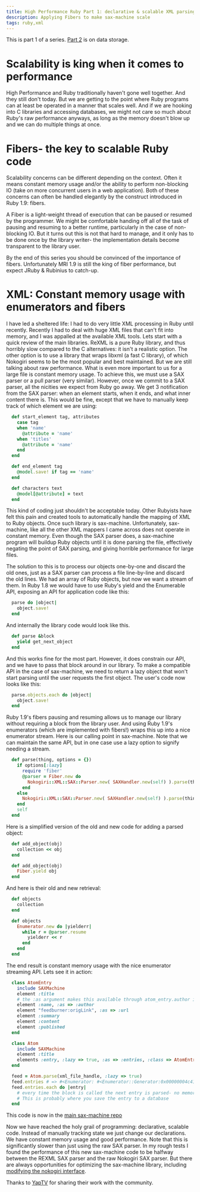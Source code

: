 ```yaml
---
title: High Performance Ruby Part 1: declarative & scalable XML parsing
description: Applying Fibers to make sax-machine scale
tags: ruby,xml
---
```


This is part 1 of a series. [Part 2](/posts/2011-06-08-high-performance-rb-part2) is on data storage.

# Scalability is king when it comes to performance

High Performance and Ruby traditionally haven't gone well together. And they still don't today. But we are getting to the point where Ruby programs can at least be operated in a manner that scales well. And if we are hooking into C libraries and accessing databases, we might not care so much about Ruby's raw performance anyways, as long as the memory doesn't blow up and we can do multiple things at once.


# Fibers- the key to scalable Ruby code

Scalability concerns can be different depending on the context. Often it means constant memory usage and/or the ability to perform non-blocking IO (take on more concurrent users in a web application). Both of these concerns can often be handled elegantly by the construct introduced in Ruby 1.9: fibers.

A Fiber is a light-weight thread of execution that can be paused or resumed by the programmer. We might be comfortable handing off all of the task of pausing and resuming to a better runtime, particularly in the case of non-blocking IO. But it turns out this is not that hard to manage, and it only has to be done once by the library writer- the implementation details become transparent to the library user.

By the end of this series you should be convinced of the importance of fibers. Unfortunately MRI 1.9 is still the king of fiber performance, but expect JRuby & Rubinius to catch-up.

# XML: Constant memory usage with enumerators and fibers

I have led a sheltered life: I had to do very little XML processing in Ruby until recently. Recently I had to deal with huge XML files that can't fit into memory, and I was appalled at the available XML tools. Lets start with a quick review of the main libraries. ReXML is a pure Ruby library, and thus horribly slow compared to the C alternatives: it isn't a realistic option. The other option is to use a library that wraps libxml (a fast C library), of which Nokogiri seems to be the most popular and best maintained. But we are still talking about raw performance. What is even more important to us for a large file is constant memory usage. To achieve this, we must use a SAX parser or a pull parser (very similar). However, once we commit to a SAX parser, all the nicities we expect from Ruby go away. We get 3 notification from the SAX parser: when an element starts, when it ends, and what inner content there is. This would be fine, except that we have to manually keep track of which element we are using:

``` ruby
  def start_element tag, attributes
    case tag
    when 'name'
      @attribute = 'name'
    when 'titles'
      @attribute = 'name'
    end
  end

  def end_element tag
    @model.save! if tag == 'name'
  end

  def characters text
    @model[@attribute] = text
  end
```


This kind of coding just shouldn't be acceptable today. Other Rubyists have felt this pain and created tools to automatically handle the mapping of XML to Ruby objects. Once such library is sax-machine. Unfortunately, sax-machine, like all the other XML mappers I came across does not operate in constant memory. Even though the SAX parser does, a sax-machine program will buildup Ruby objects until it is done parsing the file, effectively negating the point of SAX parsing, and giving horrible performance for large files.

The solution to this is to process our objects one-by-one and discard the old ones, just as a SAX parser can process a file line-by-line and discard the old lines. We had an array of Ruby objects, but now we want a stream of them. In Ruby 1.8 we would have to use Ruby's yield and the Enumerable API, exposing an API for application code like this:

``` ruby
  parse do |object|
    object.save!
  end
```

And internally the library code would look like this.

``` ruby
  def parse &block
    yield get_next_object
  end
```

And this works fine for the most part. However, it does constrain our API, and we have to pass that block around in our library. To make a compatible API in the case of sax-machine, we need to return a lazy object that won't start parsing until the user requests the first object. The user's code now looks like this:

``` ruby
  parse.objects.each do |object|
    object.save!
  end
```

Ruby 1.9's fibers pausing and resuming allows us to manage our library without requiring a block from the library user. And using Ruby 1.9's enumerators (which are implemented with fibers!) wraps this up into a nice enumerator stream. Here is our calling point in sax-machine. Note that we can maintain the same API, but in one case use a lazy option to signify needing a stream.


``` ruby
  def parse(thing, options = {}) 
    if options[:lazy]
      require 'fiber'
      @parser = Fiber.new do  
        Nokogiri::XML::SAX::Parser.new( SAXHandler.new(self) ).parse(thing)
      end 
    else
      Nokogiri::XML::SAX::Parser.new( SAXHandler.new(self) ).parse(thing)
    end 
    self
  end 
```


Here is a simplified version of the old and new code for adding a parsed object:

``` ruby
  def add_object(obj)
    collection << obj
  end

  def add_object(obj)
    Fiber.yield obj
  end
```

And here is their old and new retrieval:

``` ruby
  def objects
    collection
  end

  def objects
    Enumerator.new do |yielderr|
      while r = @parser.resume
        yielderr << r
      end
    end
  end
```

The end result is constant memory usage with the nice enumerator streaming API. Lets see it in action:

``` ruby
  class AtomEntry
    include SAXMachine
    element :title
    # the :as argument makes this available through atom_entry.author instead of .name
    element :name, :as => :author
    element "feedburner:origLink", :as => :url
    element :summary
    element :content
    element :published
  end

  class Atom
    include SAXMachine
    element :title
    elements :entry, :lazy => true, :as => :entries, :class => AtomEntry
  end

  feed = Atom.parse(xml_file_handle, :lazy => true)
  feed.entries # => #<Enumerator: #<Enumerator::Generator:0x00000004c41ea0>:each> 
  feed.entries.each do |entry|
    # every time the block is called the next entry is parsed- no memory blow up! 
    # This is probably where you save the entry to a database
  end
```

This code is now in the [main sax-machine repo](https://github.com/ezkl/sax-machine)

Now we have reached the holy grail of programming: declarative, scalable code. Instead of manually tracking state we just change our declarations. We have constant memory usage and good performance. Note that this is significantly slower than just using the raw SAX parser. In my rough tests I found the performance of this new sax-machine code to be halfway between the REXML SAX parser and the raw Nokogiri SAX parser. But there are always opportunities for optimizing the sax-machine library, including [modifying the nokogiri interface](http://www.pauldix.net/2009/01/making-a-ruby-c-library-even-faster.html).

Thanks to [YapTV](http://www.yap.tv) for sharing their work with the community.
